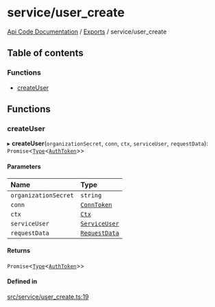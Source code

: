 # service/user\_create
 
[Api Code Documentation](../README.md) / [Exports](../modules.md) / service/user\_create

## Table of contents

### Functions

- [createUser](service_user_create.md#createuser)

## Functions

### createUser

▸ **createUser**(`organizationSecret`, `conn`, `ctx`, `serviceUser`, `requestData`): `Promise`<[`Type`](result.md#type)<[`AuthToken`](../interfaces/service_domain_organization_auth_token.AuthToken.md)\>\>

#### Parameters

| Name | Type |
| :------ | :------ |
| `organizationSecret` | `string` |
| `conn` | [`ConnToken`](service_conn.md#conntoken) |
| `ctx` | [`Ctx`](../interfaces/lib_ctx.Ctx.md) |
| `serviceUser` | [`ServiceUser`](../interfaces/service_domain_organization_service_user.ServiceUser.md) |
| `requestData` | [`RequestData`](../interfaces/service_domain_organization_user_create.RequestData.md) |

#### Returns

`Promise`<[`Type`](result.md#type)<[`AuthToken`](../interfaces/service_domain_organization_auth_token.AuthToken.md)\>\>

#### Defined in

[src/service/user_create.ts:19](https://github.com/openkfw/TruBudget/blob/a06c11b/api/src/service/user_create.ts#L19)
